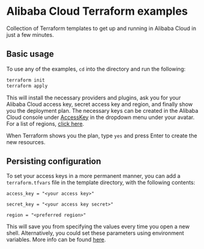 # Alibaba Cloud Terraform examples

Collection of Terraform templates to get up and running in Alibaba Cloud in just a few minutes.

## Basic usage

To use any of the examples, `cd` into the directory and run the following:

```sh
terraform init
terraform apply
```

This will install the necessary providers and plugins, ask you for your Alibaba Cloud access key, secret access key and region, and finally show you the deployment plan.
The necessary keys can be created in the Alibaba Cloud console under [AccessKey](https://usercenter.console.aliyun.com/#/manage/ak) in the dropdown menu under your avatar. For a list of regions, [click here](https://www.alibabacloud.com/help/doc-detail/40654.htm).

When Terraform shows you the plan, type `yes` and press Enter to create the new resources.

## Persisting configuration

To set your access keys in a more permanent manner, you can add a `terraform.tfvars` file in the template directory, with the following contents:

```
access_key = "<your access key>"

secret_key = "<your access key secret>"

region = "<preferred region>"
```

This will save you from specifying the values every time you open a new shell. Alternatively, you could set these parameters using environment variables. More info can be found [here](https://www.terraform.io/docs/providers/alicloud/index.html#environment-variables).
